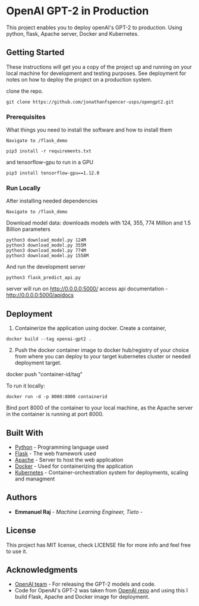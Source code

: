 # OpenAI GPT-2 in Production 

This project enables you to deploy openAI's GPT-2 to production. Using python, flask, Apache server, Docker and Kubernetes.

## Getting Started

These instructions will get you a copy of the project up and running on your local machine for development and testing purposes. See deployment for notes on how to deploy the project on a production system.

clone the repo.
```
git clone https://github.com/jonathanfspencer-usps/opengpt2.git
```

### Prerequisites

What things you need to install the software and how to install them

```
Navigate to /flask_demo
```

```
pip3 install -r requirements.txt
```

and tensorflow-gpu to run in a GPU
```
pip3 install tensorflow-gpu==1.12.0
```

### Run Locally

After installing needed dependencies

```
Navigate to /flask_demo
```

Download model data: downloads models with 124, 355, 774 Million and 1.5 Billion parameters

```
python3 download_model.py 124M
python3 download_model.py 355M
python3 download_model.py 774M
python3 download_model.py 1558M
```

And run the development server
```
python3 flask_predict_api.py
```


server will run on http://0.0.0.0:5000/
access api documentation - http://0.0.0.0:5000/apidocs



## Deployment

1. Containerize the application using docker. Create a container,

```
docker build --tag openai-gpt2 .
```

2. Push the docker container image to docker hub/registry of your choice from where you can deploy to your target kubernetes cluster or needed deployment target.

docker push "container-id/tag"

To run it locally:


```
docker run -d -p 8000:8000 containerid
```

Bind port 8000 of the container to your local machine, as the Apache server in the container is running at port 8000.


## Built With

* [Python](http://www.https://www.python.org/) - Programming language used
* [Flask](http://flask.palletsprojects.com/) - The web framework used
* [Apache](https://httpd.apache.org/) - Server to host the web application
* [Docker](https://www.docker.com/) - Used for containerizing the application
* [Kubernetes](https://kubernetes.io/) - Container-orchestration system for deployments, scaling and managment



## Authors

* **Emmanuel Raj** - *Machine Learning Engineer, Tieto* - 


## License

This project has MIT license, check LICENSE file for more info and feel free to use it.

## Acknowledgments

* [OpenAI team](https://openai.com/) - For releasing the GPT-2 models and code. 
* Code for OpenAI's GPT-2 was taken from [OpenAI repo](https://github.com/openai/gpt-2) and using this I build Flask, Apache and Docker image for deployment. 
